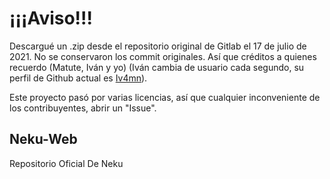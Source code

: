 # ¡¡¡Aviso!!!
Descargué un .zip desde el repositorio original de Gitlab el 17 de julio de 2021. No se conservaron los commit originales. Así que créditos a quienes recuerdo (Matute, Iván y yo) (Iván cambia de usuario cada segundo, su perfil de Github actual es [Iv4mn](https://github.com/Iv4mn)).

Este proyecto pasó por varias licencias, así que cualquier inconveniente de los contribuyentes, abrir un "Issue".

## Neku-Web

Repositorio Oficial De Neku 
